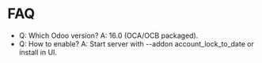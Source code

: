# FAQ

- Q: Which Odoo version? A: 16.0 (OCA/OCB packaged).
- Q: How to enable? A: Start server with --addon account_lock_to_date or install in UI.
